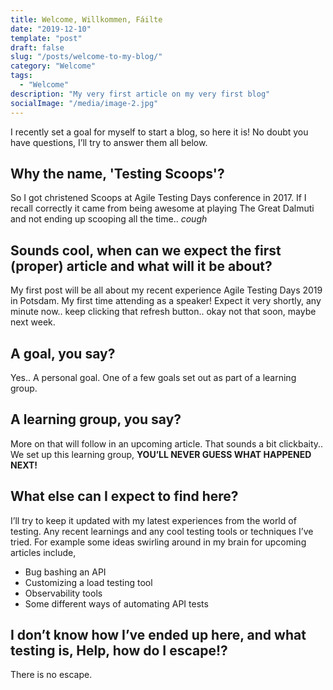 ```yaml
---
title: Welcome, Willkommen, Fáilte 
date: "2019-12-10"
template: "post"
draft: false
slug: "/posts/welcome-to-my-blog/"
category: "Welcome"
tags:
  - "Welcome"
description: "My very first article on my very first blog"
socialImage: "/media/image-2.jpg"
---
```


I recently set a goal for myself to start a blog, so here it is! No doubt you have questions, I’ll try to answer them all below.

## Why the name, 'Testing Scoops'?

So I got christened Scoops at Agile Testing Days conference in 2017. If I recall correctly it came from being awesome at playing The Great Dalmuti and not ending up scooping all the time.. *cough*

## Sounds cool, when can we expect the first (proper) article and what will it be about?

My first post will be all about my recent experience Agile Testing Days 2019 in Potsdam. My first time attending as a speaker! Expect it very shortly, any minute now.. keep clicking that refresh button.. okay not that soon, maybe next week.

## A goal, you say?

Yes.. A personal goal. One of a few goals set out as part of a learning group.

## A learning group, you say?

More on that will follow in an upcoming article. That sounds a bit clickbaity.. We set up this learning group, **YOU’LL NEVER GUESS WHAT HAPPENED NEXT!**

## What else can I expect to find here?

I’ll try to keep it updated with my latest experiences from the world of testing. Any recent learnings and any cool testing tools or techniques I’ve tried. For example some ideas swirling around in my brain for upcoming articles include,
* Bug bashing an API
* Customizing a load testing tool
* Observability tools
* Some different ways of automating API tests

## I don’t know how I’ve ended up here, and what testing is, Help, how do I escape!?

There is no escape.